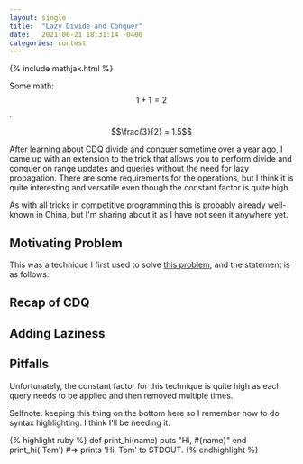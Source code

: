 ```yaml
---
layout: single
title:  "Lazy Divide and Conquer"
date:   2021-06-21 18:31:14 -0400
categories: contest
---
```


{% include mathjax.html %}

Some math: $$1+1=2$$.

$$\frac{3}{2} = 1.5$$

After learning about CDQ divide and conquer sometime over a year ago, I came up with an extension to the trick that
allows you to perform divide and conquer on range updates and queries without the need for lazy propagation.  There are
some requirements for the operations, but I think it is quite interesting and versatile even though the constant factor
is quite high.

As with all tricks in competitive programming this is probably already well-known in China, but I'm sharing about it as
I have not seen it anywhere yet.

## Motivating Problem

This was a technique I first used to solve [this problem](https://dmoj.ca/problem/coci18c2p5), and the statement
is as follows:

## Recap of CDQ

## Adding Laziness

## Pitfalls

Unfortunately, the constant factor for this technique is quite high as each query needs to be applied and then removed
multiple times.


Selfnote: keeping this thing on the bottom here so I remember how to do syntax highlighting.  I think I'll be needing it.

{% highlight ruby %}
def print_hi(name)
  puts "Hi, #{name}"
end
print_hi('Tom')
#=> prints 'Hi, Tom' to STDOUT.
{% endhighlight %}
